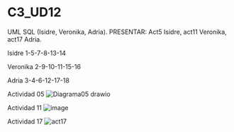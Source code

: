 # C3_UD12
UML SQL (Isidre, Veronika, Adria).
PRESENTAR: Act5 Isidre, act11 Veronika, act17 Adria.

Isidre 1-5-7-8-13-14

Veronika 2-9-10-11-15-16

Adria 3-4-6-12-17-18


Actividad 05
![Diagrama05 drawio](https://user-images.githubusercontent.com/103040138/164258494-ff7c2463-99e7-4b46-858c-64a9a2526588.png)


Actividad 11
![image](https://user-images.githubusercontent.com/89861246/164409594-68a5279e-b226-4733-a535-7bee06402863.png)





Actividad 17 
![act17](https://user-images.githubusercontent.com/9555509/164423551-da4a2542-9e03-4899-8539-a9f616ec567f.png)
